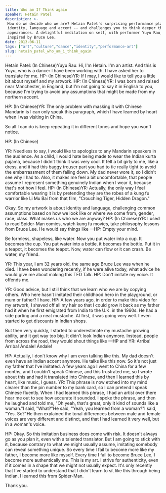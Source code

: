 ```yaml
---
title: Who am I? Think again
speaker: Hetain Patel
description: >-
 How do we decide who we are? Hetain Patel's surprising performance plays with
 identity, language and accent -- and challenges you to think deeper than surface
 appearances. A delightful meditation on self, with performer Yuyu Rau, and
 inspired by Bruce Lee.
date: 2013-06-11
tags: ["art","culture","dance","identity","performance-art"]
slug: hetain_patel_who_am_i_think_again
---
```


Hetain Patel: (In Chinese)Yuyu Rau: Hi, I'm Hetain. I'm an artist. And this is Yuyu, who
is a dancer I have been working with. I have asked her to translate for me. HP: (In
Chinese)YR: If I may, I would like to tell you a little bit about myself and my
artwork. HP: (In Chinese)YR: I was born and raised near Manchester, in England, but I'm not
going to say it in English to you, because I'm trying to avoid any assumptions that might
be made from my northern accent.

HP: (In Chinese)YR: The only problem with masking it with Chinese Mandarin is I can only
speak this paragraph, which I have learned by heart when I was visiting in China.

So all I can do is keep repeating it in different tones and hope you won't
notice.

HP: (In Chinese)

YR: Needless to say, I would like to apologize to any Mandarin speakers in the audience. As
a child, I would hate being made to wear the Indian kurta pajama, because I didn't think
it was very cool. It felt a bit girly to me, like a dress, and it had this baggy trouser
part you had to tie really tight to avoid the embarrassment of them falling down. My dad
never wore it, so I didn't see why I had to. Also, it makes me feel a bit uncomfortable,
that people assume I represent something genuinely Indian when I wear it, because that's
not how I feel. HP: (In Chinese)YR: Actually, the only way I feel comfortable wearing it is
by pretending they are the robes of a kung fu warrior like Li Mu Bai from that film,
"Crouching Tiger, Hidden Dragon."

Okay. So my artwork is about identity and language, challenging common assumptions based
on how we look like or where we come from, gender, race, class. What makes us who we are
anyway? HP: (In Chinese)YR: I used to read Spider-Man comics, watch kung fu movies, take
philosophy lessons from Bruce Lee. He would say things like —HP: Empty your mind.

Be formless, shapeless, like water. Now you put water into a cup. It becomes the cup. You
put water into a bottle, it becomes the bottle. Put it in a teapot, it becomes the teapot.
Now, water can flow or it can crash. Be water, my friend. 

YR: This year, I am 32 years old, the same age Bruce Lee was when he died. I have been
wondering recently, if he were alive today, what advice he would give me about making this
TED Talk. HP: Don't imitate my voice. It offends me.

YR: Good advice, but I still think that we learn who we are by copying others. Who here
hasn't imitated their childhood hero in the playground, or mum or father? I have. HP: A few
years ago, in order to make this video for my artwork, I shaved off all my hair so that I
could grow it back as my father had it when he first emigrated from India to the U.K. in
the 1960s. He had a side parting and a neat mustache. At first, it was going very well. I
even started to get discounts in Indian shops.

But then very quickly, I started to underestimate my mustache growing ability, and it got
way too big. It didn't look Indian anymore. Instead, people from across the road, they
would shout things like —HP and YR: Arriba! Arriba! Ándale! Ándale!

HP: Actually, I don't know why I am even talking like this. My dad doesn't even have an
Indian accent anymore. He talks like this now. So it's not just my father that I've
imitated. A few years ago I went to China for a few months, and I couldn't speak Chinese,
and this frustrated me, so I wrote about this and had it translated into Chinese, and then
I learned this by heart, like music, I guess. YR: This phrase is now etched into my mind
clearer than the pin number to my bank card, so I can pretend I speak Chinese fluently.
When I had learned this phrase, I had an artist over there hear me out to see how accurate
it sounded. I spoke the phrase, and then he laughed and told me, "Oh yeah, that's great,
only it kind of sounds like a woman."I said, "What?"He said, "Yeah, you learned from a
woman?"I said, "Yes. So?"He then explained the tonal differences between male and female
voices are very different and distinct, and that I had learned it very well, but in a
woman's voice.

HP: Okay. So this imitation business does come with risk. It doesn't always go as you plan
it, even with a talented translator. But I am going to stick with it, because contrary to
what we might usually assume, imitating somebody can reveal something unique. So every
time I fail to become more like my father, I become more like myself. Every time I fail to
become Bruce Lee, I become more authentically me. This is my art. I strive for
authenticity, even if it comes in a shape that we might not usually expect. It's only
recently that I've started to understand that I didn't learn to sit like this through
being Indian. I learned this from Spider-Man.

Thank you.

<!--
ad_duration=3.33
event="TEDGlobal 2013"
external_start_time=0
intro_duration=11.82
is_subtitle_required="False"
is_talk_featured="True"
language="en"
language_swap="False"
native_language="en"
number_of_related_talks=6
number_of_speakers=2
number_of_subtitled_videos=36
number_of_tags=5
number_of_talk_download_languages=36
number_of_talk_more_resources=0
number_of_talk_recommendations=0
number_of_talks_take_actions=0
post_ad_duration=0.83
published_timestamp="2013-10-18 14:59:20"
recording_date="2013-06-11"
speaker_description="Artist"
speaker_is_published=1
speaker_name="Hetain Patel"
talk_name="Who am I? Think again"
talks_tags=["art","culture","dance","identity","performance-art"]
url_audio="https://download.ted.com/talks/HetainPatel_2013G.mp3?apikey=acme-roadrunner"
url_photo_speaker="https://pe.tedcdn.com/images/ted/6ea2d60a7d99da5cf6b2a50977cd9729344299c6_254x191.jpg"
url_photo_talk="https://pe.tedcdn.com/images/ted/9a1beea7f2ca9468ce632948347887a93cf01c1c_1600x1200.jpg"
url_webpage="https://www.ted.com/talks/hetain_patel_who_am_i_think_again"
video_type_name="TED Stage Talk"
-->